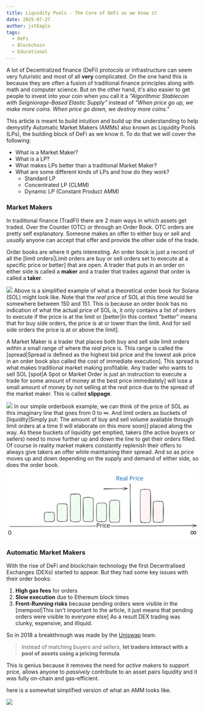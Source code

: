 ```yaml
---
title: Liquidity Pools - The Core of DeFi as we know it
date: 2025-07-27
author: jstEagle
tags:
  - DeFi
  - Blockchain
  - Educational
---
```

A lot of Decentralized finance (DeFi) protocols or infrastructure can seem very futuristic and most of all **very** complicated. On the one hand this is because they are often a fusion of traditional finance principles along with math and computer science. But on the other hand, it's also easier to get people to invest into your coin when you call it a *"Algorithmic Stablecoin with Seigniorage-Based Elastic Supply"* instead of *"When price go up, we make more coins. When price go down, we destroy more coins."*

This article is meant to build intuition and build up the understanding to help demystify Automatic Market Makers (AMMs) also known as Liquidity Pools (LPs), the building block of DeFi as we know it. To do that we will cover the following:
- What is a Market Maker?
- What is a LP?
- What makes LPs better than a traditional Market Maker?
- What are some different kinds of LPs and how do they work?
	- Standard LP
	- Concentrated LP (CLMM)
	- Dynamic LP (Constant Product AMM)

### Market Makers
In traditional finance (TradFi) there are 2 main ways in which assets get traded. Over the Counter (OTC) or through an Order Book. OTC orders are pretty self explanatory. Someone makes an offer to either buy or sell and *usually* anyone can accept that offer and provide the other side of the trade.

Order books are where it gets interesting. An order book is just a record of all the [limit orders|Limit orders are buy or sell orders set to execute at a specific price or better] that are open. A trader that puts in an order on either side is called a **maker** and a trader that trades against that order is called a **taker**.

![](orderbooksimple.svg)
Above is a simplified example of what a theoretical order book for Solana (SOL) might look like. Note that the *real* price of SOL at this time would be somewhere between 150 and 151. This is because an order book has no indication of what the actual price of SOL is, it only contains a list of orders to execute if the price is at the limit or [better|In this context "better" means that for buy side orders, the price is at or lower than the limit. And for sell side orders the price is at or above the limit].

A Market Maker is a trader that places both buy and sell side limit orders within a small range of where the *real* price is. This range is called the [spread|Spread is defined as the highest bid price and the lowest ask price in an order book also called the cost of immediate execution]. This spread is what makes traditional market making profitable. Any trader who wants to sell SOL [spot|A Spot or Market Order is just an instruction to execute a trade for some amount of money at the best price immediately] will lose a small amount of money by not selling at the *real* price due to the spread of the market maker. This is called **slippage**.

![](orderbookhorizontal.svg)
In our simple orderbook example, we can think of the price of SOL as this imaginary line that goes from 0 to $\infty$. And limit orders as buckets of [liquidity|Simply put: The amount of buy and sell volume available through limit orders at a time (I will elaborate on this more soon)] placed along the way. As these buckets of liquidity get emptied, takers (the active buyers or sellers) need to move further up and down the line to get their orders filled. Of course in reality market makers constantly replenish their offers to always give takers an offer while maintaining their spread. And so as price moves up and down depending on the supply and demand of either side, so does the order book.

![](orderbookhorizontal2.svg)


### Automatic Market Makers
With the rise of DeFi and blockchain technology the first Decentralised Exchanges (DEXs) started to appear. But they had some key issues with their order books:
1. **High gas fees** for orders
2. **Slow execution** due to Ethereum block times
3. **Front-Running risks** because pending orders were visible in the [mempool|This isn't important to the article, it just means that pending orders were visible to everyone else]
As a result DEX trading was clunky, expensive, and illiquid.

So in 2018 a breakthrough was made by the [Uniswap](https://app.uniswap.org/) team.
> Instead of matching buyers and sellers, **let traders interact with a pool of assets using a pricing formula**

This is genius because it removes the need for *active* makers to support price, allows anyone to *passively* contribute to an asset pairs liquidity and it was fully on-chain and gas-efficient.



here is a somewhat simplified version of what an AMM looks like.

![](firstlpsimplediagram.svg)